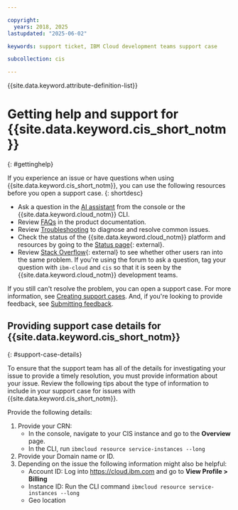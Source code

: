 ```yaml
---

copyright:
  years: 2018, 2025
lastupdated: "2025-06-02"

keywords: support ticket, IBM Cloud development teams support case

subcollection: cis

---
```


{{site.data.keyword.attribute-definition-list}}

# Getting help and support for {{site.data.keyword.cis_short_notm}}
{: #gettinghelp}

If you experience an issue or have questions when using {{site.data.keyword.cis_short_notm}}, you can use the following resources before you open a support case.
{: shortdesc}

* Ask a question in the [AI assistant](/docs/overview?topic=overview-ask-ai-assistant) from the console or the {{site.data.keyword.cloud_notm}} CLI.
* Review [FAQs](/docs/cis?topic=cis-faq) in the product documentation.
* Review [Troubleshooting](/docs/cis?topic=cis-troubleshoot-your-cis-network-connection) to diagnose and resolve common issues.
* Check the status of the {{site.data.keyword.cloud_notm}} platform and resources by going to the [Status page](/status){: external}.
* Review [Stack Overflow](https://stackoverflow.com/search?q=cis+ibm-cloud){: external} to see whether other users ran into the same problem. If you're using the forum to ask a question, tag your question with `ibm-cloud` and `cis` so that it is seen by the {{site.data.keyword.cloud_notm}} development teams.

If you still can't resolve the problem, you can open a support case. For more information, see [Creating support cases](/docs/account?topic=account-open-case). And, if you're looking to provide feedback, see [Submitting feedback](/docs/overview?topic=overview-feedback).

## Providing support case details for {{site.data.keyword.cis_short_notm}}
{: #support-case-details}

To ensure that the support team has all of the details for investigating your issue to provide a timely resolution, you must provide information about your issue. Review the following tips about the type of information to include in your support case for issues with {{site.data.keyword.cis_short_notm}}.

Provide the following details:

1. Provide your CRN:
    * In the console, navigate to your CIS instance and go to the **Overview** page.
    * In the CLI, run `ibmcloud resource service-instances --long`
2. Provide your Domain name or ID.
3. Depending on the issue the following information might also be helpful:
    * Account ID: Log into https://cloud.ibm.com and go to **View Profile > Billing**
    * Instance ID: Run the CLI command `ibmcloud resource service-instances --long`
    * Geo location

